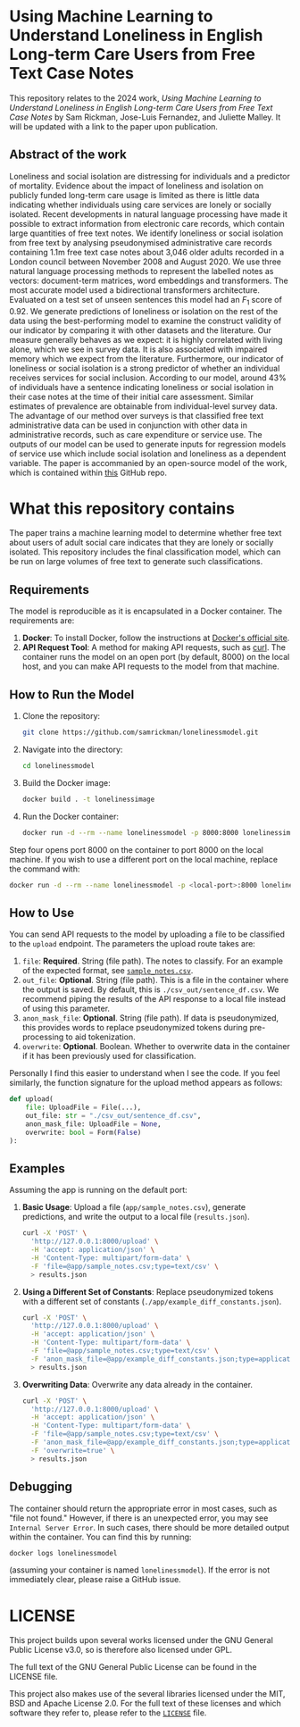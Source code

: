 # Using Machine Learning to Understand Loneliness in English Long-term Care Users from Free Text Case Notes

This repository relates to the 2024 work, _Using Machine Learning to Understand Loneliness in English Long-term Care Users from Free Text Case Notes_ by Sam Rickman, Jose-Luis Fernandez, and Juliette Malley. It will be updated with a link to the paper upon publication.

## Abstract of the work

Loneliness and social isolation are distressing for individuals and a predictor of mortality. Evidence about the impact of loneliness and isolation on publicly funded long-term care usage is limited as there is little data indicating whether individuals using care services are lonely or socially isolated. Recent developments in natural language processing have made it possible to extract information from electronic care records, which contain large quantities of free text notes. We identify loneliness or social isolation from free text by analysing pseudonymised administrative care records containing 1.1m free text case notes about 3,046 older adults recorded in a London council between November 2008 and August 2020. We use three natural language processing methods to represent the labelled notes as vectors: document-term matrices, word embeddings and transformers. The most accurate model used a bidirectional transformers architecture. Evaluated on a test set of unseen sentences this model had an $F_1$ score of 0.92. We generate predictions of loneliness or isolation on the rest of the data using the best-performing model to examine the construct validity of our indicator by comparing it with other datasets and the literature. Our measure generally behaves as we expect: it is highly correlated with living alone, which we see in survey data. It is also associated with impaired memory which we expect from the literature. Furthermore, our indicator of loneliness or social isolation is a strong predictor of whether an individual receives services for social inclusion. According to our model, around 43% of individuals have a sentence indicating loneliness or social isolation in their case notes at the time of their initial care assessment. Similar estimates of prevalence are obtainable from individual-level survey data. The advantage of our method over surveys is that classified free text administrative data can be used in conjunction with other data in administrative records, such as care expenditure or service use. The outputs of our model can be used to generate inputs for regression models of service use which include social isolation and loneliness as a dependent variable. The paper is accommanied by an open-source model of the work, which is contained within [this](https://github.com/samrickman/lonelinessmodel) GitHub repo.

# What this repository contains

The paper trains a machine learning model to determine whether free text about users of adult social care indicates that they are lonely or socially isolated. This repository includes the final classification model, which can be run on large volumes of free text to generate such classifications.

## Requirements

The model is reproducible as it is encapsulated in a Docker container. The requirements are:

1. **Docker**: To install Docker, follow the instructions at [Docker's official site](https://docs.docker.com/get-docker/).
2. **API Request Tool**: A method for making API requests, such as [curl](https://curl.se/). The container runs the model on an open port (by default, 8000) on the local host, and you can make API requests to the model from that machine.

## How to Run the Model

1. Clone the repository:
   ```sh
   git clone https://github.com/samrickman/lonelinessmodel.git
   ```
2. Navigate into the directory:
   ```sh
   cd lonelinessmodel
   ```
3. Build the Docker image:
   ```sh
   docker build . -t lonelinessimage
   ```
4. Run the Docker container:
   ```sh
   docker run -d --rm --name lonelinessmodel -p 8000:8000 lonelinessimage
   ```

Step four opens port 8000 on the container to port 8000 on the local machine. If you wish to use a different port on the local machine, replace the command with:

```sh
docker run -d --rm --name lonelinessmodel -p <local-port>:8000 lonelinessimage
```

## How to Use

You can send API requests to the model by uploading a file to be classified to the `upload` endpoint. The parameters the upload route takes are:

1. `file`: **Required**. String (file path). The notes to classify. For an example of the expected format, see [`sample_notes.csv`](./app/sample_notes.csv).
2. `out_file`: **Optional**. String (file path). This is a file in the container where the output is saved. By default, this is `./csv_out/sentence_df.csv`. We recommend piping the results of the API response to a local file instead of using this parameter.
3. `anon_mask_file`: **Optional**. String (file path). If data is pseudonymized, this provides words to replace pseudonymized tokens during pre-processing to aid tokenization.
4. `overwrite`: **Optional**. Boolean. Whether to overwrite data in the container if it has been previously used for classification.

Personally I find this easier to understand when I see the code. If you feel similarly, the function signature for the upload method appears as follows:

```python
def upload(
    file: UploadFile = File(...),
    out_file: str = "./csv_out/sentence_df.csv",
    anon_mask_file: UploadFile = None,
    overwrite: bool = Form(False)
):
```

## Examples

Assuming the app is running on the default port:

1. **Basic Usage**: Upload a file (`app/sample_notes.csv`), generate predictions, and write the output to a local file (`results.json`).

   ```sh
   curl -X 'POST' \
     'http://127.0.0.1:8000/upload' \
     -H 'accept: application/json' \
     -H 'Content-Type: multipart/form-data' \
     -F 'file=@app/sample_notes.csv;type=text/csv' \
     > results.json
   ```

2. **Using a Different Set of Constants**: Replace pseudonymized tokens with a different set of constants (`./app/example_diff_constants.json`).

   ```sh
   curl -X 'POST' \
     'http://127.0.0.1:8000/upload' \
     -H 'accept: application/json' \
     -H 'Content-Type: multipart/form-data' \
     -F 'file=@app/sample_notes.csv;type=text/csv' \
     -F 'anon_mask_file=@app/example_diff_constants.json;type=application/json' \
     > results.json
   ```

3. **Overwriting Data**: Overwrite any data already in the container.

   ```sh
   curl -X 'POST' \
     'http://127.0.0.1:8000/upload' \
     -H 'accept: application/json' \
     -H 'Content-Type: multipart/form-data' \
     -F 'file=@app/sample_notes.csv;type=text/csv' \
     -F 'anon_mask_file=@app/example_diff_constants.json;type=application/json' \
     -F 'overwrite=true' \
     > results.json
   ```

## Debugging

The container should return the appropriate error in most cases, such as "file not found." However, if there is an unexpected error, you may see `Internal Server Error`. In such cases, there should be more detailed output within the container. You can find this by running:

```sh
docker logs lonelinessmodel
```

(assuming your container is named `lonelinessmodel`). If the error is not immediately clear, please raise a GitHub issue.

# LICENSE

This project builds upon several works licensed under the GNU General Public License v3.0, so is therefore also licensed under GPL.

The full text of the GNU General Public License can be found in the LICENSE file.

This project also makes use of the several libraries licensed under the MIT, BSD and Apache License 2.0. For the full text of these licenses and which software they refer to, please refer to the [`LICENSE`](./LICENSE) file.